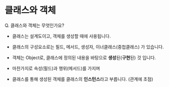 # 클래스와 객체


Q. 클래스와 객체는 무엇인가요? 
- 클래스는 설계도이고, 객체를 생성할 때에 사용됩니다. 
- 클래스의 구성요소로는 필드, 메서드, 생성자, 이너클래스(중첩클래스) 가 있습니다. 

- 객체는 Object로, 클래스에 정의된 내용을 바탕으로 **생성**된(**구현**된) 것 입니다. 
- 마찬가지로 속성(필드)과 행위(메서드)를 가지며 
- 클래스를 통해 생성된 객체를 클래스의 **인스턴스**라고 부릅니다. (관계에 초점)  
